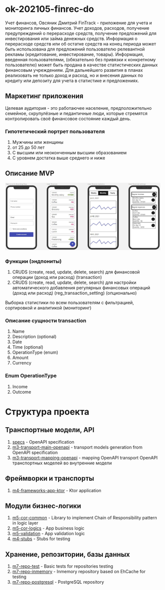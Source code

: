 # ok-202105-finrec-do
Учет финансов, Овсяник Дмитрий
FinTrack - приложение для учета и мониторинга личных финансов. Учет доходов, расходов, получение предупреждений о перерасходе средств, получение предложений для инвестирования или займа денежных средств. Информация о перерасходе средств или об остатке средств на конец периода может быть использована для предложений пользователю релевантной рекламы (кредитование, инвестирование, товары). Информация, введенная пользователями, (обязательно без привязки к конкретному пользователю) может быть продана в качестве статистических данных финансовым учреждениям. Для дальнейшего развития в планах реализовать не только доход и расход, но и внесения данных по кредиту или депозиту для учета в статистике и предложениях.
## Маркетинг приложения
Целевая аудитория - это работаючее население, предположительно семейное, скрупулёзные и педантичные люди, которые стремятся контролировать своё финансовое состояние каждый день.
### Гипотетический портрет пользователя
1. Мужчины или женщины
2. от 25 до 50 лет
3. С высшим или неоконченным высшим образованием
4. С уровнем достатка выше среднего и ниже
## Описание MVP
![](imgs/frontend_sketch.JPG)
### Функции (эндпониты)
1. CRUDS (create, read, update, delete, search) для финансовой операции (доход или расход) (transaction)
2. CRUDS (create, read, update, delete, search) для настройки автоматического добавления регулярных финансовых операций (доход или расход) (reg_transaction_setting) (опционально)

Выборка статистики по всем пользователям с фильтрацией, сортировкой и аналитикой (мониторинг)
### Описание сущности transaction
1. Name
2. Description (optional)
3. Date
4. Time (optional)
5. OperationType (enum)
6. Amount
7. Currency
### Enum OperationType
1. Income
2. Outcome

# Структура проекта
## Транспортные модели, API
1. [specs](specs) - OpenAPI specification
2. [m3-transport-main-openapi](m3-transport-main-openapi) - transport models generation from OpenAPI specification
3. [m3-transport-mapping-openapi](m3-transport-mapping-openapi) - mapping OpenAPI transport  OpenAPI транспортных моделей во внутренние модели

## Фреймворки и транспорты
1. [m4-frameworks-app-ktor](m4-frameworks-app-ktor) - Ktor application

## Модули бизнес-логики
1. [m5-cor-common](m5-cor-common) - Library to implement Chain of Responsibility pattern in logic layer
2. [m5-cor-logics](m5-cor-logics) - App business logic
3. [m5-validation](m5-validation) - App validation logic
4. [m4-stubs](m4-stubs) - Stubs for testing

## Хранение, репозитории, базы данных
1. [m7-repo-test](m7-repo-test) - Basic tests for repositories testing
2. [m7-repo-inmemory](m7-repo-inmemory) - Inmemory repository based on EhCache for testing
3. [m7-repo-postgresql](m7-repo-postgresql) - PostgreSQL repository
